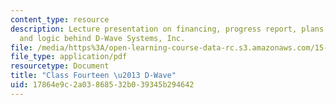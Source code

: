 ```yaml
---
content_type: resource
description: Lecture presentation on financing, progress report, plans, team-building,
  and logic behind D-Wave Systems, Inc.
file: /media/https%3A/open-learning-course-data-rc.s3.amazonaws.com/15-351-managing-innovation-and-entrepreneurship-spring-2008/17864e9c2a03868532b039345b294642_14_lec.pdf
file_type: application/pdf
resourcetype: Document
title: "Class Fourteen \u2013 D-Wave"
uid: 17864e9c-2a03-8685-32b0-39345b294642
---
```


